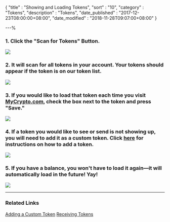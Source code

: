 {
"title"       : "Showing and Loading Tokens",
"sort"        : "10",
"category"    : "Tokens",
"description" : "Tokens",
"date_published" : "2017-12-23T08:00:00+08:00",
"date_modified"  : "2018-11-28T09:07:00+08:00"
}

---%


### 1. Click the "Scan for Tokens" Button. 

![](https://i.imgur.com/6ood1qw.png)

### 2. It will scan for all tokens in your account. Your tokens should appear if the token is on our token list.

![](https://i.imgur.com/vxho4sO.png)

### 3. If you would like to load that token each time you visit [MyCrypto.com](https://beta.mycrypto.com/account), check the box next to the token and press "Save."

![](https://i.imgur.com/4quT3w5.png)

### 4. If a token you would like to see or send is not showing up, you will need to add it as a custom token. Click [here](https://support.mycrypto.com/tokens/adding-new-token-and-sending-custom-tokens.html) for instructions on how to add a token.

![](https://i.imgur.com/p2KEduQ.png)

### 5. If you have a balance, you won't have to load it again—it will automatically load in the future! Yay!

![](https://i.imgur.com/vxho4sO.png)

----

### Related Links

[Adding a Custom Token](https://support.mycrypto.com/tokens/adding-new-token-and-sending-custom-tokens.html)
[Receiving Tokens](https://support.mycrypto.com/tokens/receiving-tokens.html)

